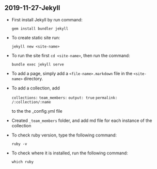 ## 2019-11-27-Jekyll

* First install Jekyll by run command:

    `gem install bundler jekyll`

* To create static site run:

    `jekyll new <site-name>`

* To run the site first `cd <site-name>`, then run the command:

    `bundle exec jekyll serve`

* To add a page, simply add a `<file-name>.markdown` file in the `<site-name>` directory.

* To add a collection, add

    `collections:`
        `team_members:`
           `output: true`
            `permalink: /:collection/:name`

  to the the _config.yml file

* Created `_team_members` folder, and add md file for each instance of the collection

* To check ruby version, type the following command:

    `ruby -v`

* To check where it is installed, run the following command:

    `which ruby`
    